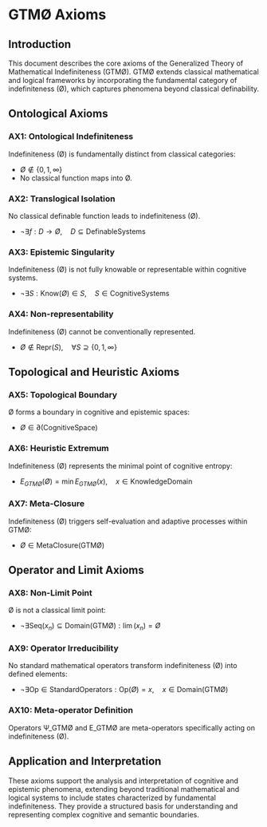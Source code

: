 # GTMØ Axioms

## Introduction

This document describes the core axioms of the Generalized Theory of Mathematical Indefiniteness (GTMØ). GTMØ extends classical mathematical and logical frameworks by incorporating the fundamental category of indefiniteness (Ø), which captures phenomena beyond classical definability.

## Ontological Axioms

### AX1: Ontological Indefiniteness

Indefiniteness (Ø) is fundamentally distinct from classical categories:

* $Ø \notin \{0, 1, \infty\}$
* No classical function maps into Ø.

### AX2: Translogical Isolation

No classical definable function leads to indefiniteness (Ø).

* $\neg \exists f : D \rightarrow Ø, \quad D \subseteq \text{DefinableSystems}$

### AX3: Epistemic Singularity

Indefiniteness (Ø) is not fully knowable or representable within cognitive systems.

* $\neg \exists S : \text{Know}(Ø) \in S, \quad S \in \text{CognitiveSystems}$

### AX4: Non-representability

Indefiniteness (Ø) cannot be conventionally represented.

* $Ø \notin \text{Repr}(S), \quad \forall S \supseteq \{0, 1, \infty\}$

## Topological and Heuristic Axioms

### AX5: Topological Boundary

Ø forms a boundary in cognitive and epistemic spaces:

* $Ø \in \partial(\text{CognitiveSpace})$

### AX6: Heuristic Extremum

Indefiniteness (Ø) represents the minimal point of cognitive entropy:

* $E_{GTMØ}(Ø) = \min E_{GTMØ}(x), \quad x \in \text{KnowledgeDomain}$

### AX7: Meta-Closure

Indefiniteness (Ø) triggers self-evaluation and adaptive processes within GTMØ:

* $Ø \in \text{MetaClosure}(\text{GTMØ})$

## Operator and Limit Axioms

### AX8: Non-Limit Point

Ø is not a classical limit point:

* $\neg \exists \text{Seq}(x_n) \subseteq \text{Domain}(\text{GTMØ}) : \lim(x_n) = Ø$

### AX9: Operator Irreducibility

No standard mathematical operators transform indefiniteness (Ø) into defined elements:

* $\neg \exists \text{Op} \in \text{StandardOperators} : \text{Op}(Ø) = x, \quad x \in \text{Domain}(\text{GTMØ})$

### AX10: Meta-operator Definition

Operators Ψ\_GTMØ and E\_GTMØ are meta-operators specifically acting on indefiniteness (Ø).

## Application and Interpretation

These axioms support the analysis and interpretation of cognitive and epistemic phenomena, extending beyond traditional mathematical and logical systems to include states characterized by fundamental indefiniteness. They provide a structured basis for understanding and representing complex cognitive and semantic boundaries.
